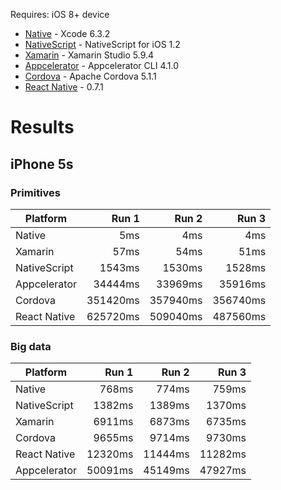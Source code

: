 Requires: iOS 8+ device

* [Native](https://developer.apple.com/xcode/) - Xcode 6.3.2
* [NativeScript](https://www.nativescript.org/) - NativeScript for iOS 1.2
* [Xamarin](http://xamarin.com/studio) - Xamarin Studio 5.9.4
* [Appcelerator](http://docs.appcelerator.com/platform/latest/#!/guide/Appcelerator_Command-Line_Interface_Reference) - Appcelerator CLI 4.1.0
* [Cordova](https://cordova.apache.org/) - Apache Cordova 5.1.1
* [React Native](https://facebook.github.io/react-native/) - 0.7.1

# Results

## iPhone 5s
### Primitives
| Platform     | Run 1      | Run 2      | Run 3      |
| ------------ | ---------: | ---------: | ---------: |
| Native       | 5ms        | 4ms        | 4ms        |
| Xamarin      | 57ms       | 54ms       | 51ms       |
| NativeScript | 1543ms     | 1530ms     | 1528ms     |
| Appcelerator | 34444ms    | 33969ms    | 35916ms    |
| Cordova      | 351420ms   | 357940ms   | 356740ms   |
| React Native | 625720ms   | 509040ms   | 487560ms   |

### Big data
| Platform     | Run 1      | Run 2      | Run 3      |
| ------------ | ---------: | ---------: | ---------: |
| Native       | 768ms      | 774ms      | 759ms      |
| NativeScript | 1382ms     | 1389ms     | 1370ms     |
| Xamarin      | 6911ms     | 6873ms     | 6735ms     |
| Cordova      | 9655ms     | 9714ms     | 9730ms     |
| React Native | 12320ms    | 11444ms    | 11282ms    |
| Appcelerator | 50091ms    | 45149ms    | 47927ms    |
